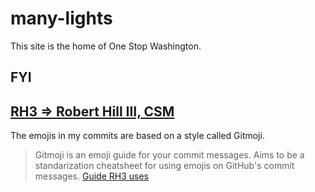# many-lights
This site is the home of One Stop Washington.

## FYI
## [RH3 => Robert Hill III, CSM](mailto:rhill34@mail.greenriver.edu?Subject=IT355%20many-lights%20gitrepo%20questions)

The emojis in my commits are based on a style called Gitmoji.
> Gitmoji is an emoji guide for your commit messages. 
> Aims to be a standarization cheatsheet for using 
> emojis on GitHub's commit messages.
[Guide RH3 uses](https://gist.github.com/parmentf/035de27d6ed1dce0b36a)
